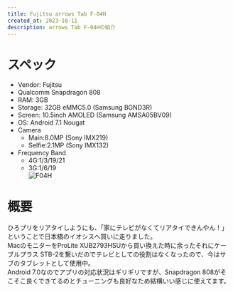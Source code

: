 ```yaml
---
title: Fujitsu arrows Tab F-04H
created_at: 2023-10-11
description: arrows Tab F-04Hの紹介
---
```


# スペック
- Vendor: Fujitsu
- Qualcomm Snapdragon 808
- RAM: 3GB
- Storage: 32GB eMMC5.0 (Samsung BGND3R)
- Screen: 10.5inch AMOLED (Samsung AMSA05BV09)
- OS: Android 7.1 Nougat
- Camera
  - Main:8.0MP (Sony IMX219)
  - Selfie:2.1MP (Sony IMX132)
- Frequency Band
  - 4G:1/3/19/21
  - 3G:1/6/19<br>
![F04H](https://minio.zuiho.moe/media_attachments/files/112/324/126/643/010/920/original/d8e3b4a58e15c4eb.jpeg)

# 概要
ひろプリをリアタイしようにも、「家にテレビがなくてリアタイできんやん！」ということで日本橋のイオシスへ買いに走りました。<br>
MacのモニターをProLite XUB2793HSUから買い換えた時に余ったそれにケーブルプラス STB-2を繋いだのでテレビとしての役割はなくなったので、今はサブのタブレットとして使用中。<br>
Android 7.0なのでアプリの対応状況はギリギリですが、Snapdragon 808がそこそこ良くできてるのとチューニングも良好なため結構いい感じに使えてます。